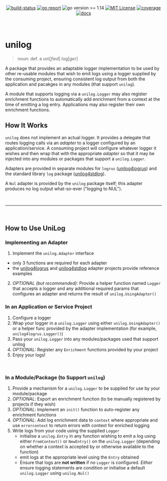 <div align="center" style="margin-bottom:20px">
  <!-- <img src=".assets/banner.png" alt="logger" /> -->
  <div align="center">
    <a href="https://github.com/blugnu/unilog/actions/workflows/qa.yml"><img alt="build-status" src="https://github.com/blugnu/unilog/actions/workflows/qa.yml/badge.svg?branch=master&style=flat-square"/></a>
    <a href="https://goreportcard.com/report/github.com/blugnu/unilog" ><img alt="go report" src="https://goreportcard.com/badge/github.com/blugnu/unilog"/></a>
    <a><img alt="go version >= 1.14" src="https://img.shields.io/github/go-mod/go-version/blugnu/unilog?style=flat-square"/></a>
    <a href="https://github.com/blugnu/unilog/blob/master/LICENSE"><img alt="MIT License" src="https://img.shields.io/github/license/blugnu/unilog?color=%234275f5&style=flat-square"/></a>
    <a href="https://coveralls.io/github/blugnu/unilog?branch=master"><img alt="coverage" src="https://img.shields.io/coveralls/github/blugnu/unilog?style=flat-square"/></a>
    <a href="https://pkg.go.dev/github.com/blugnu/unilog"><img alt="docs" src="https://pkg.go.dev/badge/github.com/blugnu/unilog"/></a>
  </div>
</div>

<br>

# unilog

> noun: def. a uni[_fied_] log[_ger_]

A package that provides an adaptable logger implementation to be used by other re-usable modules that wish to emit logs using a logger supplied by the consuming project, ensuring consistent log output from both the application and pacakges in any modules (that support `unilog`).

A module that supports logging via a `unilog.Logger` may also register enrichment functions to automatically add enrichment from a context at the time of emitting a log entry.  Applications may also register their own enrichment functions.

## How It Works

`unilog` does not implement an actual logger.  It provides a delegate that routes logging calls via an _adapter_ to a logger configured by an application/service.  A consuming project will configure whatever logger it wishes and then wrap that with the appropriate _adapter_ so that it may be injected into any modules or packages that support a `unilog.Logger`.

Adapters are provided in separate modules for `logrus` ([unilog4logrus](https://github.com/unilog4logrus)) and the standard library `log` package ([unilog4stdlog](https://github.com/unilog4stdlog)).

A `Nul` adapter is provided by the `unilog` package itself; this adapter produces no log output what-so-ever ("logging to NUL").

<br>
<hr>
<br>

## How to Use UniLog

### Implementing an Adapter

1. Implement the `unilog.Adapter` interface
  - only 3 functions are required for each adapter
  - the [unilog4logrus](https://github.com/unilog4logrus) and [unilog4stdlog](https://github.com/unilog4stdlog) adapter projects provide reference examples
2. _OPTIONAL (but recommended)_: Provide a helper function named `Logger` that accepts a logger and any additional required params that configures an adapter and returns the result of `unilog.UsingAdapter()`

### In an Application or Service Project

1. Configure a logger
2. Wrap your logger in a `unilog.Logger` using either `unilog.UsingAdapter()` or a helper func provided by the adapter implementation (for example, `unilog4logrus.Logger()`)
4. Pass your `unilog.Logger` into any modules/packages used that support unilog
3. _OPTIONAL:_ Register any `Enrichment` functions provided by your project
5. Enjoy your logs!

<br>

### In a Module/Package (to Support `unilog`)

1. Provide a mechanism for a `unilog.Logger` to be supplied for use by your module/package
2. _OPTIONAL_: Export an enrichment function (to be manually registered by projects if they wish)
3. _OPTIONAL_: Implement an `init()` function to auto-register any enrichment functions
4. _OPTIONAL_: Add log enrichment data to `context` where appropriate and use `errorcontext` to return errors with context for enriched logging 
4. Write logs from your code using the supplied `Logger`
    - initialise a `unilog.Entry` in any function wishing to emit a log using either `FromContext()` or `NewEntry()` on the `unilog.Logger` (depending on whether a context is accepted by or otherwise available to the function)
    - emit logs at the appropriate level using the `Entry` obtained
    - Ensure that logs are **not written** if _no_ `Logger` is configured.  _Either_ ensure logging statements are condition _or_ initialise a default `unilog.Logger` using `unilog.Nul()`
